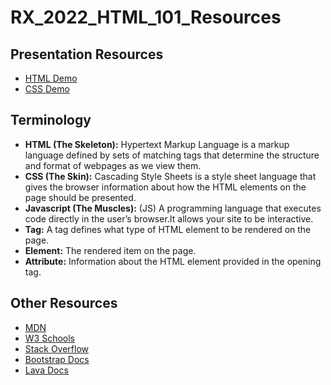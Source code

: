 # RX_2022_HTML_101_Resources

## Presentation Resources

- [HTML Demo](https://jsfiddle.net/courtneycooksey/qwckexo2/11/)
- [CSS Demo](https://jsfiddle.net/courtneycooksey/vnf67tyb/4/)

## Terminology

- **HTML (The Skeleton):** Hypertext Markup Language is a markup language defined by sets of matching tags that determine the structure and format of webpages as we view them.
- **CSS (The Skin):** Cascading Style Sheets is a style sheet language that gives the browser information about how the HTML elements on the page should be presented.
- **Javascript (The Muscles):** (JS) A programming language that executes code directly in the user’s browser.It allows your site to be interactive.
- **Tag:** A tag defines what type of HTML element to be rendered on the page.
- **Element:** The rendered item on the page.
- **Attribute:** Information about the HTML element provided in the opening tag.

## Other Resources

- [MDN](https://developer.mozilla.org/en-US/docs/Web/HTML)
- [W3 Schools](https://www.w3schools.com/html/default.asp)
- [Stack Overflow](https://stackoverflow.com/)
- [Bootstrap Docs](https://getbootstrap.com/docs/4.6/layout/grid/)
- [Lava Docs](https://community.rockrms.com/Lava)
